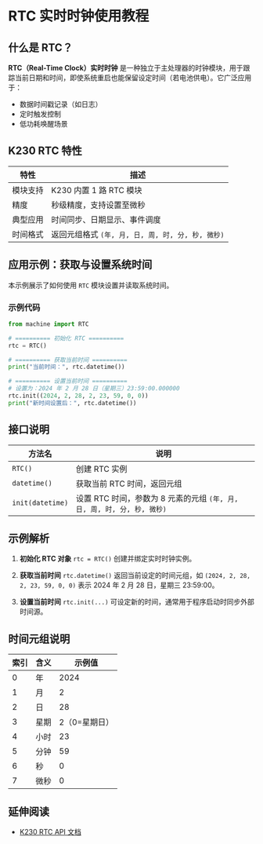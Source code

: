 # RTC 实时时钟使用教程

## 什么是 RTC？

**RTC（Real-Time Clock）实时时钟**
是一种独立于主处理器的时钟模块，用于跟踪当前日期和时间，即使系统重启也能保留设定时间（若电池供电）。它广泛应用于：

- 数据时间戳记录（如日志）
- 定时触发控制
- 低功耗唤醒场景

## K230 RTC 特性

| 特性   | 描述                                 |
| ---- | ---------------------------------- |
| 模块支持 | K230 内置 1 路 RTC 模块                 |
| 精度   | 秒级精度，支持设置至微秒                       |
| 典型应用 | 时间同步、日期显示、事件调度                     |
| 时间格式 | 返回元组格式 `(年, 月, 日, 周, 时, 分, 秒, 微秒)` |

## 应用示例：获取与设置系统时间

本示例展示了如何使用 `RTC` 模块设置并读取系统时间。

### 示例代码

```python
from machine import RTC

# ========== 初始化 RTC ==========
rtc = RTC()

# ========== 获取当前时间 ==========
print("当前时间：", rtc.datetime())

# ========== 设置当前时间 ==========
# 设置为：2024 年 2 月 28 日（星期三）23:59:00.000000
rtc.init((2024, 2, 28, 2, 23, 59, 0, 0))
print("新时间设置后：", rtc.datetime())
```

## 接口说明

| 方法名              | 说明                                                |
| ---------------- | ------------------------------------------------- |
| `RTC()`          | 创建 RTC 实例                                         |
| `datetime()`     | 获取当前 RTC 时间，返回元组                                  |
| `init(datetime)` | 设置 RTC 时间，参数为 8 元素的元组 `(年, 月, 日, 周, 时, 分, 秒, 微秒)` |

## 示例解析

1. **初始化 RTC 对象**
   `rtc = RTC()` 创建并绑定实时时钟实例。

1. **获取当前时间**
   `rtc.datetime()` 返回当前设定的时间元组，如 `(2024, 2, 28, 2, 23, 59, 0, 0)` 表示 2024 年 2 月 28 日，星期三 23:59:00。

1. **设置当前时间**
   `rtc.init(...)` 可设定新的时间，通常用于程序启动时同步外部时间源。

## 时间元组说明

| 索引 | 含义 | 示例值      |
| -- | -- | -------- |
| 0  | 年  | 2024     |
| 1  | 月  | 2        |
| 2  | 日  | 28       |
| 3  | 星期 | 2（0=星期日） |
| 4  | 小时 | 23       |
| 5  | 分钟 | 59       |
| 6  | 秒  | 0        |
| 7  | 微秒 | 0        |

## 延伸阅读

- [K230 RTC API 文档](../../api/machine/K230_CanMV_RTC模块API手册.md)
